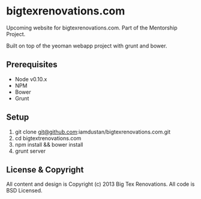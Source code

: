 bigtexrenovations.com
=====================

Upcoming website for bigtexrenovations.com. Part of the Mentorship Project.

Built on top of the yeoman webapp project with grunt and bower.

Prerequisites
-------------

* Node v0.10.x
* NPM
* Bower
* Grunt

Setup
-----

1. git clone git@github.com:iamdustan/bigtexrenovations.com.git
2. cd bigtextrenovations.com
3. npm install && bower install
4. grunt server

License & Copyright
-------------------

All content and design is Copyright (c) 2013 Big Tex Renovations.
All code is BSD Licensed.
